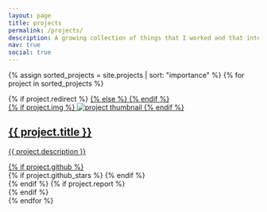 ```yaml
---
layout: page
title: projects
permalink: /projects/
description: A growing collection of things that I worked and that interest me
nav: true
social: true
---
```


<div class="projects grid">

  {% assign sorted_projects = site.projects | sort: "importance" %}
  {% for project in sorted_projects %}
  <div class="grid-item">
    {% if project.redirect %}
    <a href="{{ project.redirect }}" target="_blank">
    {% else %}
    <a href="{{ project.url | relative_url }}">
    {% endif %}
      <div class="card hoverable">
        {% if project.img %}
        <img src="{{ project.img | relative_url }}" alt="project thumbnail">
        {% endif %}
        <div class="card-body">
          <h2 class="card-title text-lowercase">{{ project.title }}</h2>
          <p class="card-text">{{ project.description }}</p>
          <div class="row ml-1 mr-1 p-0">
            {% if project.github %}
            <div class="github-icon">
              <div class="icon" data-toggle="tooltip" title="Code Repository">
                <a href="{{ project.github }}" target="_blank"><i class="fab fa-github-alt"></i></a>
              </div>
              {% if project.github_stars %}
              <span class="stars" data-toggle="tooltip" title="GitHub Stars">
                <i class="fas fa-star"></i>
                <span id="{{ project.github_stars }}-stars"></span>
              </span>
              {% endif %}
            </div>
            {% endif %}
            {% if project.report %}
            <span class="report-icon" data-toggle="tooltip" title="Report">
                <div class="icon" data-toggle="tooltip" title="Report">
                <a href="{{ project.report }}" target="_blank"><i class="fa fa-file"></i></a>
                </div>
            </span>
            {% endif %}
          </div>
        </div>
      </div>
    </a>
  </div>
{% endfor %}

</div>
